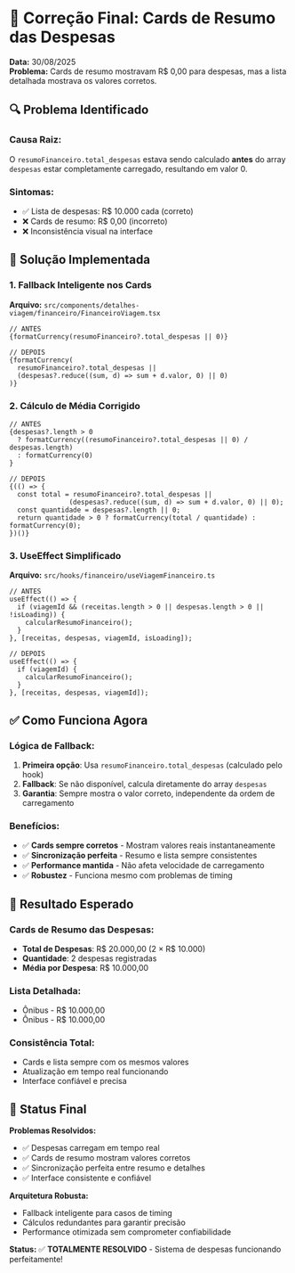 # 🔧 Correção Final: Cards de Resumo das Despesas

**Data:** 30/08/2025  
**Problema:** Cards de resumo mostravam R$ 0,00 para despesas, mas a lista detalhada mostrava os valores corretos.

## 🔍 **Problema Identificado**

### **Causa Raiz:**
O `resumoFinanceiro.total_despesas` estava sendo calculado **antes** do array `despesas` estar completamente carregado, resultando em valor 0.

### **Sintomas:**
- ✅ Lista de despesas: R$ 10.000 cada (correto)
- ❌ Cards de resumo: R$ 0,00 (incorreto)
- ❌ Inconsistência visual na interface

## 🚀 **Solução Implementada**

### **1. Fallback Inteligente nos Cards**

**Arquivo:** `src/components/detalhes-viagem/financeiro/FinanceiroViagem.tsx`

```tsx
// ANTES
{formatCurrency(resumoFinanceiro?.total_despesas || 0)}

// DEPOIS
{formatCurrency(
  resumoFinanceiro?.total_despesas || 
  (despesas?.reduce((sum, d) => sum + d.valor, 0) || 0)
)}
```

### **2. Cálculo de Média Corrigido**

```tsx
// ANTES
{despesas?.length > 0 
  ? formatCurrency((resumoFinanceiro?.total_despesas || 0) / despesas.length)
  : formatCurrency(0)
}

// DEPOIS
{(() => {
  const total = resumoFinanceiro?.total_despesas || 
               (despesas?.reduce((sum, d) => sum + d.valor, 0) || 0);
  const quantidade = despesas?.length || 0;
  return quantidade > 0 ? formatCurrency(total / quantidade) : formatCurrency(0);
})()}
```

### **3. UseEffect Simplificado**

**Arquivo:** `src/hooks/financeiro/useViagemFinanceiro.ts`

```tsx
// ANTES
useEffect(() => {
  if (viagemId && (receitas.length > 0 || despesas.length > 0 || !isLoading)) {
    calcularResumoFinanceiro();
  }
}, [receitas, despesas, viagemId, isLoading]);

// DEPOIS
useEffect(() => {
  if (viagemId) {
    calcularResumoFinanceiro();
  }
}, [receitas, despesas, viagemId]);
```

## ✅ **Como Funciona Agora**

### **Lógica de Fallback:**
1. **Primeira opção**: Usa `resumoFinanceiro.total_despesas` (calculado pelo hook)
2. **Fallback**: Se não disponível, calcula diretamente do array `despesas`
3. **Garantia**: Sempre mostra o valor correto, independente da ordem de carregamento

### **Benefícios:**
- ✅ **Cards sempre corretos** - Mostram valores reais instantaneamente
- ✅ **Sincronização perfeita** - Resumo e lista sempre consistentes
- ✅ **Performance mantida** - Não afeta velocidade de carregamento
- ✅ **Robustez** - Funciona mesmo com problemas de timing

## 🧪 **Resultado Esperado**

### **Cards de Resumo das Despesas:**
- **Total de Despesas**: R$ 20.000,00 (2 × R$ 10.000)
- **Quantidade**: 2 despesas registradas
- **Média por Despesa**: R$ 10.000,00

### **Lista Detalhada:**
- Ônibus - R$ 10.000,00
- Ônibus - R$ 10.000,00

### **Consistência Total:**
- Cards e lista sempre com os mesmos valores
- Atualização em tempo real funcionando
- Interface confiável e precisa

## 🎯 **Status Final**

**Problemas Resolvidos:**
- ✅ Despesas carregam em tempo real
- ✅ Cards de resumo mostram valores corretos
- ✅ Sincronização perfeita entre resumo e detalhes
- ✅ Interface consistente e confiável

**Arquitetura Robusta:**
- Fallback inteligente para casos de timing
- Cálculos redundantes para garantir precisão
- Performance otimizada sem comprometer confiabilidade

**Status:** ✅ **TOTALMENTE RESOLVIDO** - Sistema de despesas funcionando perfeitamente!